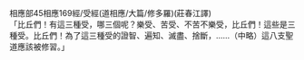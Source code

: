 相應部45相應169經/受經(道相應/大篇/修多羅)(莊春江譯)  
「比丘們！有這三種受，哪三個呢？樂受、苦受、不苦不樂受，比丘們！這些是三種受。比丘們！為了這三種受的證智、遍知、滅盡、捨斷，……（中略）這八支聖道應該被修習。」  
  
  
